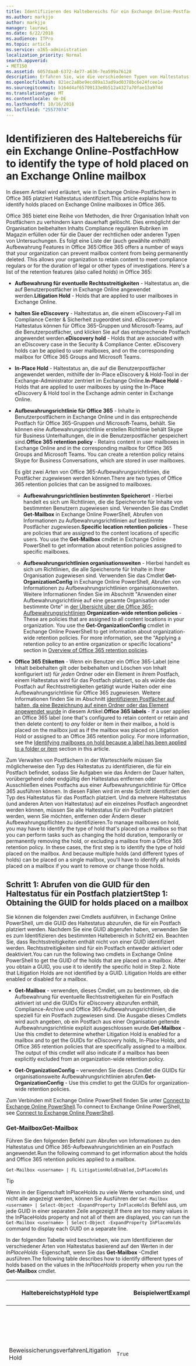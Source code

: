 ```yaml
---
title: Identifizieren des Haltebereichs für ein Exchange Online-Postfach
ms.author: markjjo
author: markjjo
manager: laurawi
ms.date: 6/22/2018
ms.audience: ITPro
ms.topic: article
ms.service: o365-administration
localization_priority: Normal
search.appverid:
- MET150
ms.assetid: 6057daa8-6372-4e77-a636-7ea599a76128
description: Erfahren Sie, wie die verschiedenen Typen von Haltestatus zu identifizieren, die ein Office 365-Postfach platziert werden können. Risiko dieser Arten von Haltestatus umfassen Aufbewahrung für eventuelle Rechtsstreitigkeiten, eDiscovery-Archive und Aufbewahrungsrichtlinien für Office 365. Sie können auch bestimmen, ob ein Benutzer aus einer Organisation geltende Aufbewahrungsrichtlinie ausgeschlossen wurde
ms.openlocfilehash: 821ec2a8be9ecd89a13ad9ad0378bc6e24fcee1e
ms.sourcegitcommit: b164d4af65709133e0b512a4327a70fae13a974d
ms.translationtype: MT
ms.contentlocale: de-DE
ms.lasthandoff: 10/16/2018
ms.locfileid: "25577074"
---
```

# <a name="how-to-identify-the-type-of-hold-placed-on-an-exchange-online-mailbox"></a><span data-ttu-id="3d76f-105">Identifizieren des Haltebereichs für ein Exchange Online-Postfach</span><span class="sxs-lookup"><span data-stu-id="3d76f-105">How to identify the type of hold placed on an Exchange Online mailbox</span></span>

<span data-ttu-id="3d76f-106">In diesem Artikel wird erläutert, wie in Exchange Online-Postfächern in Office 365 platziert Haltestatus identifiziert.</span><span class="sxs-lookup"><span data-stu-id="3d76f-106">This article explains how to identify holds placed on Exchange Online mailboxes in Office 365.</span></span>

<span data-ttu-id="3d76f-p102">Office 365 bietet eine Reihe von Methoden, die Ihrer Organisation Inhalt von Postfächern zu verhindern kann dauerhaft gelöscht. Dies ermöglicht der Organisation beibehalten Inhalts Compliance regulären Rubriken im Magazin erfüllen oder für die Dauer der rechtlichen oder anderen Typen von Untersuchungen. Es folgt eine Liste der (auch gewählte *enthält*) Aufbewahrung Features in Office 365:</span><span class="sxs-lookup"><span data-stu-id="3d76f-p102">Office 365 offers a number of ways that your organization can prevent mailbox content from being permanently deleted. This allows your organization to retain content to meet compliance regulars or for the duration of legal or other types of investigations. Here's a list of the retention features (also called *holds*) in Office 365:</span></span>

- <span data-ttu-id="3d76f-110">**Aufbewahrung für eventuelle Rechtsstreitigkeiten** - Haltestatus an, die auf Benutzerpostfächer in Exchange Online angewendet werden.</span><span class="sxs-lookup"><span data-stu-id="3d76f-110">**Litigation Hold** - Holds that are applied to user mailboxes in Exchange Online.</span></span>

- <span data-ttu-id="3d76f-p103">**halten Sie eDiscovery** - Haltestatus an, die einem eDiscovery-Fall im Compliance Center & Sicherheit zugeordnet sind. eDiscovery-Haltestatus können für Office 365-Gruppen und Microsoft-Teams, auf die Benutzerpostfächer, und klicken Sie auf das entsprechende Postfach angewendet werden.</span><span class="sxs-lookup"><span data-stu-id="3d76f-p103">**eDiscovery hold** - Holds that are associated with an eDiscovery case in the Security & Compliance Center. eDiscovery holds can be applied to user mailboxes, and on the corresponding mailbox for Office 365 Groups and Microsoft Teams.</span></span>

- <span data-ttu-id="3d76f-113">**In-Place Hold** - Haltestatus an, die auf die Benutzerpostfächer angewendet werden, mithilfe der In-Place eDiscovery & Hold-Tool in der Exchange-Administrator zentriert im Exchange Online.</span><span class="sxs-lookup"><span data-stu-id="3d76f-113">**In-Place Hold** - Holds that are applied to user mailboxes by using the In-Place eDiscovery & Hold tool in the Exchange admin center in Exchange Online.</span></span>

- <span data-ttu-id="3d76f-p104">**Aufbewahrungsrichtlinie für Office 365** - Inhalte in Benutzerpostfächern in Exchange Online und in das entsprechende Postfach für Office 365-Gruppen und Microsoft-Teams, behält. Sie können eine Aufbewahrungsrichtlinie erstellen Richtlinie behält Skype für Business Unterhaltungen, die in die Benutzerpostfächer gespeichert sind.</span><span class="sxs-lookup"><span data-stu-id="3d76f-p104">**Office 365 retention policy** - Retains content in user mailboxes in Exchange Online and in the corresponding mailbox for Office 365 Groups and Microsoft Teams. You can create a retention policy retains Skype for Business Conversations, which are stored in user mailboxes.</span></span>

  <span data-ttu-id="3d76f-116">Es gibt zwei Arten von Office 365-Aufbewahrungsrichtlinien, die Postfächer zugewiesen werden können.</span><span class="sxs-lookup"><span data-stu-id="3d76f-116">There are two types of Office 365 retention policies that can be assigned to mailboxes.</span></span>

    - <span data-ttu-id="3d76f-p105">**Aufbewahrungsrichtlinien bestimmten Speicherort** - Hierbei handelt es sich um Richtlinien, die die Speicherorte für Inhalte von bestimmten Benutzern zugewiesen sind. Verwenden Sie das Cmdlet **Get-Mailbox** in Exchange Online PowerShell, Abrufen von Informationen zu Aufbewahrungsrichtlinien auf bestimmte Postfächer zugewiesen.</span><span class="sxs-lookup"><span data-stu-id="3d76f-p105">**Specific location retention policies** - These are policies that are assigned to the content locations of specific users. You use the **Get-Mailbox** cmdlet in Exchange Online PowerShell to get information about retention policies assigned to specific mailboxes.</span></span>

    - <span data-ttu-id="3d76f-p106">**Aufbewahrungsrichtlinien organisationsweiten** - Hierbei handelt es sich um Richtlinien, die alle Speicherorte für Inhalte in Ihrer Organisation zugewiesen sind. Verwenden Sie das Cmdlet **Get-OrganizationConfig** in Exchange Online PowerShell, Abrufen von Informationen zu Aufbewahrungsrichtlinien organisationsweiten. Weitere Informationen finden Sie im Abschnitt "Anwenden einer Aufbewahrungsrichtlinie auf eine gesamte Organisation oder bestimmte Orte" in [der Übersicht über die Office 365-Aufbewahrungsrichtlinien](retention-policies.md#applying-a-retention-policy-to-an-entire-organization-or-specific-locations).</span><span class="sxs-lookup"><span data-stu-id="3d76f-p106">**Organization-wide retention policies** - These are policies that are assigned to all content locations in your organization. You use the **Get-OrganizationConfig** cmdlet in Exchange Online PowerShell to get information about organization-wide retention policies. For more information, see the "Applying a retention policy to an entire organization or specific locations" section in [Overview of Office 365 retention policies](retention-policies.md#applying-a-retention-policy-to-an-entire-organization-or-specific-locations).</span></span>

- <span data-ttu-id="3d76f-p107">**Office 365 Etiketten** - Wenn ein Benutzer ein Office 365-Label (eine Inhalt beibehalten gilt oder beibehalten und Löschen von Inhalt konfiguriert ist) für *jeden* Ordner oder ein Element in ihrem Postfach, einem Haltestatus wird für das Postfach platziert, so als würde das Postfach auf Rechtsstreitigkeiten getätigt wurde Halten oder eine Aufbewahrungsrichtlinie für Office 365 zugewiesen. Weitere Informationen finden Sie im Abschnitt [identifizieren Postfächer auf halten, da eine Bezeichnung auf einen Ordner oder das Element angewendet wurde](#identifying-mailboxes-on-hold-because-a-label-has-been-applied-to-a-folder-or-item) in diesem Artikel.</span><span class="sxs-lookup"><span data-stu-id="3d76f-p107">**Office 365 labels** - If a user applies an Office 365 label (one that's configured to retain content or retain and then delete content) to *any* folder or item in their mailbox, a hold is placed on the mailbox just as if the mailbox was placed on Litigation Hold or assigned to an Office 365 retention policy. For more information, see the [Identifying mailboxes on hold because a label has been applied to a folder or item](#identifying-mailboxes-on-hold-because-a-label-has-been-applied-to-a-folder-or-item) section in this article.</span></span>

<span data-ttu-id="3d76f-p108">Zum Verwalten von Postfächern in der Warteschleife müssen Sie möglicherweise den Typ des Haltestatus zu identifizieren, die für ein Postfach befindet, sodass Sie Aufgaben wie das Ändern der Dauer halten, vorübergehend oder endgültig den Haltestatus entfernen oder Ausschließen eines Postfachs aus einer Aufbewahrungsrichtlinie für Office 365 ausführen können. In diesen Fällen wird im erste Schritt identifiziert den Typ des Haltestatus für das Postfach platziert. Und da mehrere Haltestatus (und anderen Arten von Haltestatus) auf ein einzelnes Postfach angeordnet werden können, müssen Sie alle Haltestatus für ein Postfach platziert werden, wenn Sie möchten, entfernen oder Ändern dieser Aufbewahrungspflichten zu identifizieren.</span><span class="sxs-lookup"><span data-stu-id="3d76f-p108">To manage mailboxes on hold, you may have to identify the type of hold that's placed on a mailbox so that you can perform tasks such as changing the hold duration, temporarily or permanently removing the hold, or excluding a mailbox from a Office 365 retention policy. In these cases, the first step is to identify the type of hold placed on the mailbox. And because multiple holds (and different types of holds) can be placed on a single mailbox, you'll have to identify all holds placed on a mailbox if you want to remove or change those holds.</span></span>

## <a name="step-1-obtaining-the-guid-for-holds-placed-on-a-mailbox"></a><span data-ttu-id="3d76f-127">Schritt 1: Abrufen von die GUID für den Haltestatus für ein Postfach platziert</span><span class="sxs-lookup"><span data-stu-id="3d76f-127">Step 1: Obtaining the GUID for holds placed on a mailbox</span></span>

<span data-ttu-id="3d76f-p109">Sie können die folgenden zwei Cmdlets ausführen, in Exchange Online PowerShell, um die GUID des Haltestatus abzurufen, die für ein Postfach platziert werden. Nachdem Sie eine GUID abgerufen haben, verwenden Sie es zum Identifizieren des bestimmten Haltebereich in Schritt2 ein. Beachten Sie, dass Rechtsstreitigkeiten enthält nicht von einer GUID identifiziert werden. Rechtsstreitigkeiten sind für ein Postfach entweder aktiviert oder deaktiviert.</span><span class="sxs-lookup"><span data-stu-id="3d76f-p109">You can run the following two cmdlets in Exchange Online PowerShell to get the GUID of the holds that are placed on a mailbox. After you obtain a GUID, you use it to identify the specific hold in Step 2. Note that Litigation Holds are not identified by a GUID. Litigation Holds are either enabled or disabled for a mailbox.</span></span>

- <span data-ttu-id="3d76f-p110">**Get-Mailbox** - verwenden, dieses Cmdlet, um zu bestimmen, ob die Aufbewahrung für eventuelle Rechtsstreitigkeiten für ein Postfach aktiviert ist und die GUIDs für eDiscovery abzurufen enthält, Compliance-Archive und Office 365-Aufbewahrungsrichtlinien, die speziell für ein Postfach zugewiesen sind. Die Ausgabe dieses Cmdlets wird auch angeben, ob ein Postfach aus einer Organisation geltende Aufbewahrungsrichtlinie explizit ausgeschlossen wurde.</span><span class="sxs-lookup"><span data-stu-id="3d76f-p110">**Get-Mailbox** - Use this cmdlet to determine whether Litigation Hold is enabled for a mailbox and to get the GUIDs for eDiscovery holds, In-Place Holds, and Office 365 retention policies that are specifically assigned to a mailbox. The output of this cmdlet will also indicate if a mailbox has been explicitly excluded from an organization-wide retention policy.</span></span>

- <span data-ttu-id="3d76f-134">**Get-OrganizationConfig** – verwenden Sie dieses Cmdlet die GUIDs für organisationsweite Aufbewahrungsrichtlinien abrufen.</span><span class="sxs-lookup"><span data-stu-id="3d76f-134">**Get-OrganizationConfig** - Use this cmdlet to get the GUIDs for organization-wide retention policies.</span></span>

<span data-ttu-id="3d76f-135">Zum Verbinden mit Exchange Online PowerShell finden Sie unter [Connect to Exchange Online PowerShell](https://docs.microsoft.com/powershell/exchange/exchange-online/connect-to-exchange-online-powershell/connect-to-exchange-online-powershell?view=exchange-ps).</span><span class="sxs-lookup"><span data-stu-id="3d76f-135">To connect to Exchange Online PowerShell, see [Connect to Exchange Online PowerShell](https://docs.microsoft.com/powershell/exchange/exchange-online/connect-to-exchange-online-powershell/connect-to-exchange-online-powershell?view=exchange-ps).</span></span>

### <a name="get-mailbox"></a><span data-ttu-id="3d76f-136">Get-Mailbox</span><span class="sxs-lookup"><span data-stu-id="3d76f-136">Get-Mailbox</span></span>

<span data-ttu-id="3d76f-137">Führen Sie den folgenden Befehl zum Abrufen von Informationen zu den Haltestatus und Office 365-Aufbewahrungsrichtlinien an ein Postfach angewendet.</span><span class="sxs-lookup"><span data-stu-id="3d76f-137">Run the following command to get information about the holds and Office 365 retention policies applied to a mailbox.</span></span>

```
Get-Mailbox <username> | FL LitigationHoldEnabled,InPlaceHolds
```

> [!TIP]
> <span data-ttu-id="3d76f-138">Wenn in der Eigenschaft InPlaceHolds zu viele Werte vorhanden sind, und nicht alle angezeigt werden, können Sie Ausführen der `Get-Mailbox <username> | Select-Object -ExpandProperty InPlaceHolds` Befehl aus, um jede GUID in einer separaten Zeile angezeigt.</span><span class="sxs-lookup"><span data-stu-id="3d76f-138">If there are too many values in the InPlaceHolds property and not all of them are displayed, you can run the `Get-Mailbox <username> | Select-Object -ExpandProperty InPlaceHolds` command to display each GUID on a separate line.</span></span>

<span data-ttu-id="3d76f-139">In der folgenden Tabelle wird beschrieben, wie zum Identifizieren der verschiedener Arten von Haltestatus basierend auf den Werten in der *InPlaceHolds* -Eigenschaft, wenn Sie das **Get-Mailbox** -Cmdlet ausführen.</span><span class="sxs-lookup"><span data-stu-id="3d76f-139">The following table describes how to identify different types of holds based on the values in the *InPlaceHolds* property when you run the **Get-Mailbox** cmdlet.</span></span>


|<span data-ttu-id="3d76f-140">Haltebereichstyp</span><span class="sxs-lookup"><span data-stu-id="3d76f-140">Hold type</span></span>  |<span data-ttu-id="3d76f-141">Beispielwert</span><span class="sxs-lookup"><span data-stu-id="3d76f-141">Example value</span></span>  |<span data-ttu-id="3d76f-142">So identifizieren Sie den Haltestatus</span><span class="sxs-lookup"><span data-stu-id="3d76f-142">How to identify the hold</span></span>  |
|---------|---------|---------|
|<span data-ttu-id="3d76f-143">Beweissicherungsverfahren</span><span class="sxs-lookup"><span data-stu-id="3d76f-143">Litigation Hold</span></span>     |    `True`     |     <span data-ttu-id="3d76f-144">Aufbewahrung für eventuelle Rechtsstreitigkeiten für ein Postfach aktiviert ist, wenn die *LitigationHoldEnabled* -Eigenschaft, um festgelegt ist `True`.</span><span class="sxs-lookup"><span data-stu-id="3d76f-144">Litigation Hold is enabled for a mailbox if the *LitigationHoldEnabled* property is set to `True`.</span></span>    |
|<span data-ttu-id="3d76f-145">eDiscovery-Archiv</span><span class="sxs-lookup"><span data-stu-id="3d76f-145">eDiscovery hold</span></span>     |  `UniH7d895d48-7e23-4a8d-8346-533c3beac15d`       |   <span data-ttu-id="3d76f-p111">Die *InPlaceHolds-Eigenschaft* enthält die GUID der eine Sperre einer eDiscovery-Fall im Compliance Center & Sicherheit zugeordnet. Sie können erkennen, dies ist ein eDiscovery halten, da die GUID mit beginnt die `UniH` Prefix (das Unified halten bezeichnet).</span><span class="sxs-lookup"><span data-stu-id="3d76f-p111">The *InPlaceHolds property* contains the GUID of any hold associated with an eDiscovery case in the Security & Compliance Center. You can tell this is an eDiscovery hold because the GUID starts with the `UniH` prefix (which denotes a Unified Hold).</span></span>      |
|<span data-ttu-id="3d76f-148">Compliance-Archiv</span><span class="sxs-lookup"><span data-stu-id="3d76f-148">In-Place Hold</span></span>     |     `c0ba3ce811b6432a8751430937152491` <br/> <span data-ttu-id="3d76f-149">oder</span><span class="sxs-lookup"><span data-stu-id="3d76f-149">or</span></span> <br/> `cld9c0a984ca74b457fbe4504bf7d3e00de`  |     <span data-ttu-id="3d76f-p112">Die *InPlaceHolds* -Eigenschaft enthält die GUID der der Compliance-Archivs, das für das Postfach befindet. Sie können erkennen, dies ist eine In-Place Hold, da die GUID nicht entweder mit einem Präfix starten, oder er beginnt mit der `cld` Präfix.</span><span class="sxs-lookup"><span data-stu-id="3d76f-p112">The *InPlaceHolds* property contains the GUID of the In-Place Hold that's placed on the mailbox. You can tell this is an In-Place Hold because the GUID either doesn't start with a prefix or it starts with the `cld` prefix.</span></span>     |
|<span data-ttu-id="3d76f-152">Office 365 Aufbewahrungsrichtlinie explizit an das Postfach angewendet.</span><span class="sxs-lookup"><span data-stu-id="3d76f-152">Office 365 retention policy specifically applied to the mailbox</span></span>     |    `mbxcdbbb86ce60342489bff371876e7f224:1` <br/> <span data-ttu-id="3d76f-153">oder</span><span class="sxs-lookup"><span data-stu-id="3d76f-153">or</span></span> <br/> `skp127d7cf1076947929bf136b7a2a8c36f:3`     |     <span data-ttu-id="3d76f-p113">Die InPlaceHolds-Eigenschaft enthält die GUIDs der jede bestimmten Speicherort Aufbewahrungsrichtlinie, die an das Postfach angewendet wird. Sie können Aufbewahrungsrichtlinien identifizieren, weil die GUID mit beginnt die `mbx` oder die `skp` Präfix. Die `skp` Präfix gibt an, dass die Aufbewahrungsrichtlinie auf Skype für Business Unterhaltungen in das Postfach des Benutzers angewendet wird.</span><span class="sxs-lookup"><span data-stu-id="3d76f-p113">The InPlaceHolds property contains GUIDs of any specific location retention policy that's applied to the mailbox. You can identify retention policies because the GUID starts with the `mbx` or the `skp` prefix. The `skp` prefix indicates that the retention policy is applied to Skype for Business conversations in the user's mailbox.</span></span>    |
|<span data-ttu-id="3d76f-157">Von einer Organisation geltende Office 365-Aufbewahrungsrichtlinie ausgeschlossen</span><span class="sxs-lookup"><span data-stu-id="3d76f-157">Excluded from an organization-wide Office 365 retention policy</span></span>     |   `-mbxe9b52bf7ab3b46a286308ecb29624696`      |     <span data-ttu-id="3d76f-158">Wenn ein Postfach aus einer Organisation geltende Office 365-Aufbewahrungsrichtlinie ausgeschlossen wird, die GUID für die Aufbewahrungsrichtlinie wird das Postfach von ausgeschlossen wird angezeigt, in der InPlaceHolds-Eigenschaft und lässt sich durch die `-mbx` Präfix.</span><span class="sxs-lookup"><span data-stu-id="3d76f-158">If a mailbox is excluded from an organization-wide Office 365 retention policy, the GUID for the retention policy the mailbox is excluded from is displayed in the InPlaceHolds property and is identified by the `-mbx` prefix.</span></span>    |

### <a name="get-organizationconfig"></a><span data-ttu-id="3d76f-159">Get-OrganizationConfig</span><span class="sxs-lookup"><span data-stu-id="3d76f-159">Get-OrganizationConfig</span></span>
<span data-ttu-id="3d76f-p114">Wenn die *InPlaceHolds* -Eigenschaft leer ist, wenn Sie das **Get-Mailbox** -Cmdlet ausführen, gibt es noch möglicherweise einen oder mehrere organisationsweiten Office 365 Aufbewahrungsrichtlinien auf das Postfach angewendet. Führen Sie den folgenden Befehl in Exchange Online PowerShell, um eine Liste der GUIDs für Office 365-Aufbewahrungsrichtlinien organisationsweiten abrufen.</span><span class="sxs-lookup"><span data-stu-id="3d76f-p114">If the *InPlaceHolds* property is empty when you run the **Get-Mailbox** cmdlet, there still may be one or more organization-wide Office 365 retention policies applied to the mailbox. Run the following command in Exchange Online PowerShell to get a list of GUIDs for organization-wide Office 365 retention policies.</span></span>

```
Get-OrganizationConfig | FL InPlaceHolds
```

> [!TIP]
> <span data-ttu-id="3d76f-162">Wenn in der Eigenschaft InPlaceHolds zu viele Werte vorhanden sind, und nicht alle angezeigt werden, können Sie Ausführen der `Get-OrganizationConfig | Select-Object -ExpandProperty InPlaceHolds` Befehl aus, um jede GUID in einer separaten Zeile angezeigt.</span><span class="sxs-lookup"><span data-stu-id="3d76f-162">If there are too many values in the InPlaceHolds property and not all of them are displayed, you can run the `Get-OrganizationConfig | Select-Object -ExpandProperty InPlaceHolds` command to display each GUID on a separate line.</span></span>

<span data-ttu-id="3d76f-163">Die folgende Tabelle beschreibt die verschiedenen Typen von organisationsweiten Haltestatus und So identifizieren Sie jede Type basierend auf die GUIDs in *InPlaceHolds* -Eigenschaft enthalten sind, wenn Sie das Cmdlet **Get-OrganizationConfig** ausführen.</span><span class="sxs-lookup"><span data-stu-id="3d76f-163">The following table describes the different types of organization-wide holds and how to identify each type based on the GUIDs contained in *InPlaceHolds* property when you run the **Get-OrganizationConfig** cmdlet.</span></span>


|<span data-ttu-id="3d76f-164">Haltebereichstyp</span><span class="sxs-lookup"><span data-stu-id="3d76f-164">Hold type</span></span>  |<span data-ttu-id="3d76f-165">Beispielwert</span><span class="sxs-lookup"><span data-stu-id="3d76f-165">Example value</span></span>  |<span data-ttu-id="3d76f-166">Beschreibung</span><span class="sxs-lookup"><span data-stu-id="3d76f-166">Description</span></span>  |
|---------|---------|---------|
|<span data-ttu-id="3d76f-167">Office 365 Aufbewahrungsrichtlinien auf Exchange-Postfächer, öffentliche Exchange-Ordner und Teams Chats angewendet</span><span class="sxs-lookup"><span data-stu-id="3d76f-167">Office 365 retention policies applied to Exchange mailboxes, Exchange public folders, and Teams chats</span></span>    |      `mbx7cfb30345d454ac0a989ab3041051209:2`   |   <span data-ttu-id="3d76f-p115">Organisationsweite Aufbewahrungsrichtlinien angewendet auf Exchange-Postfächer, öffentliche Exchange-Ordner und 1xN Chats in Microsoft-Teams, werden durch GUIDs, die mit beginnen identifiziert die `mbx` Präfix. Beachten Sie, dass im Postfach der einzelnen Chat Teilnehmer 1xN Chats gespeichert sind.</span><span class="sxs-lookup"><span data-stu-id="3d76f-p115">Organization-wide retention policies applied to Exchange mailboxes, Exchange public folders, and 1xN chats in Microsoft Teams are identified by GUIDs that start with the `mbx` prefix. Note that 1xN chats are stored in the mailbox of the individual chat participants.</span></span>      |
|<span data-ttu-id="3d76f-170">Office 365 Aufbewahrungsrichtlinie auf Office 365-Gruppen und Teams Channel Nachrichten angewendet</span><span class="sxs-lookup"><span data-stu-id="3d76f-170">Office 365 retention policy applied to Office 365 Groups and Teams channel messages</span></span>     |   `grp1a0a132ee8944501a4bb6a452ec31171:3`      |    <span data-ttu-id="3d76f-p116">Organisationsweite Aufbewahrungsrichtlinien auf Office 365-Gruppen und Kanalnachrichten in Microsoft-Teams, DDE-angewendet werden durch GUIDs, die mit beginnen identifiziert die `grp` Präfix. Beachten Sie, dass Channel Nachrichten im Gruppenpostfach gespeichert werden, die einem Microsoft-Team zugeordnet ist.</span><span class="sxs-lookup"><span data-stu-id="3d76f-p116">Organization-wide retention policies applied to Office 365 groups and channel messages in Microsoft Teams are identified by GUIDs that start with the `grp` prefix. Note that channel messages are stored in the group mailbox that is associated with a Microsoft Team.</span></span>     |

<span data-ttu-id="3d76f-173">Weitere Informationen-Aufbewahrungsrichtlinien angewendet, die Microsoft-Teams finden Sie unter dem Abschnitt "Teams Speicherort" [Übersicht über die Aufbewahrungsrichtlinien](retention-policies.md#applying-a-retention-policy-to-an-entire-organization-or-specific-locations).</span><span class="sxs-lookup"><span data-stu-id="3d76f-173">For more information retention policies applied to Microsoft Teams, see the "Teams location" section [Overview of retention policies](retention-policies.md#applying-a-retention-policy-to-an-entire-organization-or-specific-locations).</span></span>

### <a name="understanding-the-format-of-the-inplaceholds-value-for-retention-policies"></a><span data-ttu-id="3d76f-174">Grundlegendes zum Format des Werts InPlaceHolds für Aufbewahrungsrichtlinien</span><span class="sxs-lookup"><span data-stu-id="3d76f-174">Understanding the format of the InPlaceHolds value for retention policies</span></span>

<span data-ttu-id="3d76f-p117">Zusätzlich zu den Präfix (Mbx, Skp oder Gruppe), das ein Element in der InPlaceHolds-Eigenschaft, wie eine Aufbewahrungsrichtlinie für Office 365 identifiziert, enthält den Wert auch ein Suffix, das den Typ der Aufbewahrungsaktion identifiziert, die für die Richtlinie konfiguriert ist. Beispielsweise wird das Suffix Aktion in den folgenden Beispielen fett hervorgehoben:</span><span class="sxs-lookup"><span data-stu-id="3d76f-p117">In addition to the prefix (mbx, skp, or grp) that identifies an item in the InPlaceHolds property as an Office 365 retention policy, the value also contains a suffix that identifies the type of retention action that's configured for the policy. For example, the action suffix is highlighted in bold type in the following examples:</span></span>

   <span data-ttu-id="3d76f-177">`skp127d7cf1076947929bf136b7a2a8c36f`**: 1**</span><span class="sxs-lookup"><span data-stu-id="3d76f-177">`skp127d7cf1076947929bf136b7a2a8c36f`**:1**</span></span>

   <span data-ttu-id="3d76f-178">`mbx7cfb30345d454ac0a989ab3041051209`**: 2**</span><span class="sxs-lookup"><span data-stu-id="3d76f-178">`mbx7cfb30345d454ac0a989ab3041051209`**:2**</span></span>

   <span data-ttu-id="3d76f-179">`grp1a0a132ee8944501a4bb6a452ec31171`**: 3**</span><span class="sxs-lookup"><span data-stu-id="3d76f-179">`grp1a0a132ee8944501a4bb6a452ec31171`**:3**</span></span>

<span data-ttu-id="3d76f-180">In der folgenden Tabelle sind die drei mögliche aufbewahrungsaktionen definiert:</span><span class="sxs-lookup"><span data-stu-id="3d76f-180">The following table defines the three possible retention actions:</span></span>

|<span data-ttu-id="3d76f-181">Wert</span><span class="sxs-lookup"><span data-stu-id="3d76f-181">Value</span></span>  |<span data-ttu-id="3d76f-182">Beschreibung</span><span class="sxs-lookup"><span data-stu-id="3d76f-182">Description</span></span>  |
|---------|---------|
|<span data-ttu-id="3d76f-183">**1**</span><span class="sxs-lookup"><span data-stu-id="3d76f-183">**1**</span></span>     | <span data-ttu-id="3d76f-184">Gibt an, dass die Aufbewahrungsrichtlinie konfiguriert ist, um Elemente zu löschen. die Richtlinie nicht Elemente aufbewahrt werden.</span><span class="sxs-lookup"><span data-stu-id="3d76f-184">Indicates the retention policy is configured to delete items; the policy doesn't retain items.</span></span>        |
|<span data-ttu-id="3d76f-185">**2**</span><span class="sxs-lookup"><span data-stu-id="3d76f-185">**2**</span></span>    |    <span data-ttu-id="3d76f-186">Gibt an, dass die Aufbewahrungsrichtlinie konfiguriert ist, um Elemente aufzunehmen. die Richtlinie löschen nicht Elemente, nachdem der Aufbewahrungszeitraum abgelaufen ist.</span><span class="sxs-lookup"><span data-stu-id="3d76f-186">Indicates the retention policy is configured to hold items; the policy doesn't delete items after the retention period expires.</span></span>     |
|<span data-ttu-id="3d76f-187">**3**</span><span class="sxs-lookup"><span data-stu-id="3d76f-187">**3**</span></span>     |   <span data-ttu-id="3d76f-188">Gibt an, dass die Aufbewahrungsrichtlinie konfiguriert ist, um halten von Elementen, und löschen Sie sie, nachdem der Aufbewahrungszeitraum abgelaufen ist.</span><span class="sxs-lookup"><span data-stu-id="3d76f-188">Indicates the retention policy is configured to hold items and then delete them after the retention period expires.</span></span>      |

<span data-ttu-id="3d76f-189">Weitere Informationen zu aufbewahrungsaktionen finden Sie im Abschnitt "Content für einen bestimmten Zeitraum Mauer" unter [Overview of Aufbewahrungsrichtlinien](retention-policies.md#retaining-content-for-a-specific-period-of-time).</span><span class="sxs-lookup"><span data-stu-id="3d76f-189">For more information about retention actions, see the "Retaining content for a specific period of time" section in [Overview of retention policies](retention-policies.md#retaining-content-for-a-specific-period-of-time).</span></span>
   
## <a name="step-2-using-the-guid-to-identify-the-hold"></a><span data-ttu-id="3d76f-190">Schritt 2: Mithilfe der GUID zum Identifizieren der Warteschleife</span><span class="sxs-lookup"><span data-stu-id="3d76f-190">Step 2: Using the GUID to identify the hold</span></span>

<span data-ttu-id="3d76f-p118">Nachdem Sie die GUID für einen Haltestatus erhalten haben, die an ein Postfach angewendet wird, besteht der nächste Schritt mit dieser GUID, den Haltestatus identifiziert. Die folgenden Abschnitte zeigen So identifizieren Sie den Namen des Haltestatus (und andere Informationen) mit dem Haltebereich GUID.</span><span class="sxs-lookup"><span data-stu-id="3d76f-p118">After you obtain the GUID for a hold that is applied to a mailbox, the next step is to use that GUID to identify the hold. The following sections show how to identify the name of the hold (and other information) by using the hold GUID.</span></span>

### <a name="ediscovery-holds"></a><span data-ttu-id="3d76f-193">eDiscovery-Haltestatus</span><span class="sxs-lookup"><span data-stu-id="3d76f-193">eDiscovery holds</span></span>

<span data-ttu-id="3d76f-p119">Führen Sie die folgenden Befehle in Sicherheit und Compliance Center PowerShell, eine eDiscovery-Archiv zu identifizieren, die auf das Postfach angewendet wird. Verwenden Sie die GUID (einschließlich das Präfix UniH) für die eDiscovery halten, dass Sie in Schritt 1 identifiziert haben. Der erste Befehl erstellt eine Variable, die Informationen zu den Haltestatus enthält. Diese Variable wird in den anderen Befehlen verwendet. Der zweite Befehl zeigt den Namen des eDiscovery-Fall, der Haltebereich zugeordnet ist. Der dritte Befehl zeigt den Namen des Haltestatus und eine Liste der Postfächer, auf denen der Haltestatus angewendet wird.</span><span class="sxs-lookup"><span data-stu-id="3d76f-p119">Run the following commands in Security & Compliance Center PowerShell to identify an eDiscovery hold that's applied to the mailbox. Use the GUID (not including the UniH prefix) for the eDiscovery hold that you identified in Step 1. The first command creates a variable that contains information about the hold; this variable is used in the other commands. The second command displays the name of the eDiscovery case the hold is associated with. The third command displays the name of the hold and a list of the mailboxes the hold applies to.</span></span>

```
$CaseHold = Get-CaseHoldPolicy <hold GUID without prefix>
```

```
Get-ComplianceCase $CaseHold.CaseId | FL Name
```

```
$CaseHold | FL Name,ExchangeLocation
```

<span data-ttu-id="3d76f-199">Zum Verbinden mit Sicherheits- und Compliance Center PowerShell finden Sie unter [Connect to Office 365-Sicherheit und Compliance Center PowerShell](https://docs.microsoft.com/powershell/exchange/office-365-scc/connect-to-scc-powershell/connect-to-scc-powershell?view=exchange-ps).</span><span class="sxs-lookup"><span data-stu-id="3d76f-199">To connect to Security & Compliance Center PowerShell, see  [Connect to Office 365 Security & Compliance Center PowerShell](https://docs.microsoft.com/powershell/exchange/office-365-scc/connect-to-scc-powershell/connect-to-scc-powershell?view=exchange-ps).</span></span>

### <a name="in-place-holds"></a><span data-ttu-id="3d76f-200">In-Situ-Speicher</span><span class="sxs-lookup"><span data-stu-id="3d76f-200">In-Place Holds</span></span>

<span data-ttu-id="3d76f-p120">Führen Sie den folgenden Befehl in Exchange Online PowerShell, die In-Place Hold identifizieren, die auf das Postfach angewendet wird. Verwenden Sie die GUID für die Compliance-Archivs, die Sie in Schritt 1 identifiziert. Der Befehl zeigt den Namen des Haltestatus und eine Liste der Postfächer, auf denen der Haltestatus angewendet wird.</span><span class="sxs-lookup"><span data-stu-id="3d76f-p120">Run the following command in Exchange Online PowerShell to identify the In-Place Hold that's applied to the mailbox. Use the GUID for the In-Place Hold that you identified in Step 1. The command displays the name of the hold and a list of the mailboxes the hold applies to.</span></span>

```
Get-MailboxSearch -InPlaceHoldIdentity <hold GUID> | FL Name,SourceMailboxes
```
<span data-ttu-id="3d76f-204">Beachten Sie, dass bei die GUID, für die Compliance-Archivs mit beginnt die `cld` Präfix, müssen Sie das Präfix enthalten, beim Ausführen des vorherigen Befehls.</span><span class="sxs-lookup"><span data-stu-id="3d76f-204">Note that if the GUID for the In-Place Hold starts with the `cld` prefix, be sure to include the prefix when running the previous command.</span></span>

### <a name="office-365-retention-policies"></a><span data-ttu-id="3d76f-205">Office 365-Aufbewahrungsrichtlinien</span><span class="sxs-lookup"><span data-stu-id="3d76f-205">Office 365 retention policies</span></span>

<span data-ttu-id="3d76f-p121">Führen Sie dem folgenden Befehl in Sicherheit und Compliance Center PowerShell für die Identität der Office 365-Aufbewahrungsrichtlinie (organisationsweite oder bestimmte Speicherort), die an das Postfach angewendet wird. Verwenden Sie die GUID (einschließlich der Mbx, Skp oder Gruppe Präfix oder das Suffix Aktion), die Sie in Schritt 1 identifiziert.</span><span class="sxs-lookup"><span data-stu-id="3d76f-p121">Run the following command in Security & Compliance Center PowerShell to identity the Office 365 retention policy (organization-wide or specific location) that's applied to the mailbox. Use the GUID (not including the mbx, skp, or grp prefix or the action suffix) that you identified in Step 1.</span></span>

```
Get-RetentionCompliancePolicy <hold GUID without prefix or suffix> -DistributionDetail  | FL Name,*Location
```

## <a name="identifying-mailboxes-on-hold-because-a-label-has-been-applied-to-a-folder-or-item"></a><span data-ttu-id="3d76f-208">Identifizierende Postfächer auf halten, da eine Bezeichnung auf einen Ordner oder das Element angewendet wurde</span><span class="sxs-lookup"><span data-stu-id="3d76f-208">Identifying mailboxes on hold because a label has been applied to a folder or item</span></span>

<span data-ttu-id="3d76f-p122">Wenn ein Benutzer eine Bezeichnung, die beibehalten werden Inhalte gilt oder beibehalten, und klicken Sie dann Löschen von Inhalt eines beliebigen Ordners oder Elements in ihrem Postfach konfiguriert ist, wird die *ComplianceTagHoldApplied* Postfach-Eigenschaft auf **True**festgelegt. In diesem Fall gilt das Postfach werden abwarten, so als würde gebracht Aufbewahrung für eventuelle Rechtsstreitigkeiten oder eine Aufbewahrungsrichtlinie für Office 365 zugewiesen wurde. Wenn die *ComplianceTagHoldApplied* -Eigenschaft auf **True**festgelegt ist, können Folgendes auftreten:</span><span class="sxs-lookup"><span data-stu-id="3d76f-p122">Whenever a user applies a label that's configured to retain content or retain and then delete content to any folder or item in their mailbox, the *ComplianceTagHoldApplied* mailbox property is set to **True**. When this happens, the mailbox is considered to be on hold, just as if it was placed on Litigation Hold or assigned to an Office 365 retention policy. When the *ComplianceTagHoldApplied* property is set to **True**, the following things may occur:</span></span>

- <span data-ttu-id="3d76f-212">Wenn das Postfach oder der Benutzer Office 365-Benutzerkonto gelöscht wird, wird das Postfach eines [inaktiven Postfachs](inactive-mailboxes-in-office-365.md)an.</span><span class="sxs-lookup"><span data-stu-id="3d76f-212">If the mailbox or the user's Office 365 user account is deleted, the mailbox becomes an [inactive mailbox](inactive-mailboxes-in-office-365.md).</span></span>
- <span data-ttu-id="3d76f-213">Nicht möglich, deaktivieren das Postfach (das primäre Postfach oder das Archivpostfach, sofern sie aktiviert sind).</span><span class="sxs-lookup"><span data-stu-id="3d76f-213">You won't be able to disable the mailbox (either the primary mailbox or the archive mailbox, if it's enabled).</span></span>
- <span data-ttu-id="3d76f-p123">Elemente im Postfach möglicherweise länger als erwartet als aufbewahrt werden. Dies ist, da das Postfach in der Warteschleife ist und daher keine Elemente werden unwiderruflich gelöscht (gelöscht).</span><span class="sxs-lookup"><span data-stu-id="3d76f-p123">Items in the mailbox may be retained longer than expected. This is because the mailbox is on hold and therefore no items will be permanently deleted (purged).</span></span>

<span data-ttu-id="3d76f-216">Wenn den Wert der Eigenschaft *ComplianceTagHoldApplied* anzeigen möchten, führen Sie den folgenden Befehl in Exchange Online PowerShell:</span><span class="sxs-lookup"><span data-stu-id="3d76f-216">To view the value of the *ComplianceTagHoldApplied* property, run the following command in Exchange Online PowerShell:</span></span>

```
Get-Mailbox <username> |FL ComplianceTagHoldApplied
```

<span data-ttu-id="3d76f-217">Weitere Informationen zu Etiketten finden Sie unter [Übersicht über Office 365 Beschriftungen](labels.md).</span><span class="sxs-lookup"><span data-stu-id="3d76f-217">For more information about labels, see [Overview of Office 365 labels](labels.md).</span></span>

## <a name="managing-mailboxes-on-delay-hold"></a><span data-ttu-id="3d76f-218">Verwalten von Postfächern auf Verzögerung halten</span><span class="sxs-lookup"><span data-stu-id="3d76f-218">Managing mailboxes on delay hold</span></span>

<span data-ttu-id="3d76f-p124">Nach beliebigen Typs Haltestatus aus einem Postfach entfernt wird, wird der Wert der *DelayHoldApplied* Postfach-Eigenschaft auf **True**festgelegt. In diesem Fall das nächste Mal, das Assistenten für verwaltete Ordner verarbeitet das Postfach und erkennt, dass es sich bei ein Haltebereich entfernt wurde. Dadurch wird aufgerufen, eine *Verzögerung halten* und bedeutet, dass das tatsächliche Entfernen des Haltestatus für 30 Tage, um zu verhindern, dass Daten endgültig gelöscht werden verzögert wird (gelöscht) aus dem Postfach. Dadurch haben Administratoren die Möglichkeit zur Suche oder Wiederherstellen Postfachelemente, die gelöscht werden, nachdem die Sperre tatsächlich entfernt wurde. Bei ein Haltestatus Verzögerung für das Postfach befindet, wird das Postfach weiterhin als werden in der Warteschleife für eine unbegrenzte Dauer, als wenn das Postfach beweissicherungsverfahrens wurde. Nach 30 Tagen Verzögerung Haltebereich läuft ab und Office 365 versucht automatisch, den Verzögerung Haltestatus entfernen (durch Festlegen der *DelayHoldApplied* -Eigenschaft auf **false festgelegt**), damit die Sperre tatsächlich entfernt wird. Nach der *DelayHoldApplied* -Eigenschaft auf **false festgelegt**ist werden Elemente, die zum Entfernen markiert sind das nächste Mal entfernt, das vom Assistenten für verwaltete Ordner das Postfach verarbeitet wird.</span><span class="sxs-lookup"><span data-stu-id="3d76f-p124">After any type of hold is removed from a mailbox, the value of the *DelayHoldApplied* mailbox property is set to **True**. This occurs the next time the Managed Folder Assistant processes the mailbox and detects that a hold has been removed. This is called a *delay hold* and means that the actual removal of the hold is delayed for 30 days to prevent data from being permanently deleted (purged) from the mailbox. This gives admins an opportunity to search for or recover mailbox items that will be purged after the hold is actually removed. When a delay hold is placed on the mailbox, the mailbox is still considered to be on hold for an unlimited duration, as if the mailbox was on Litigation Hold. After 30 days, the delay hold expires, and Office 365 will automatically attempt to remove the delay hold (by setting the *DelayHoldApplied* property to **False**) so that the hold will be actually removed. After the *DelayHoldApplied* property to **False**, items that are marked for removal will be purged the next time the mailbox is processed by the Managed Folder Assistant.</span></span>

<span data-ttu-id="3d76f-226">Wenn den Wert für die *DelayHoldApplied* -Eigenschaft für ein Postfach anzeigen möchten, führen Sie den folgenden Befehl in Exchange Online PowerShell aus.</span><span class="sxs-lookup"><span data-stu-id="3d76f-226">To view the value for the *DelayHoldApplied* property for a mailbox, run the following command in Exchange Online PowerShell.</span></span>

```
Get-Mailbox <username> | FL DelayHoldApplied
```

<span data-ttu-id="3d76f-227">Um die Verzögerung Haltestatus entfernen, bevor sie abläuft, können Sie in Exchange Online PowerShell den folgenden Befehl ausführen:</span><span class="sxs-lookup"><span data-stu-id="3d76f-227">To remove the delay hold before it expires, you can run the following command in Exchange Online PowerShell:</span></span> 
 
```
Set-Mailbox <username> -RemoveDelayHoldApplied
```
<span data-ttu-id="3d76f-228">Beachten Sie, dass Sie der rechtlichen Aufbewahrungspflicht Rolle in Exchange Online zugewiesen werden müssen mithilfe des Parameters *RemoveDelayHoldApplied*</span><span class="sxs-lookup"><span data-stu-id="3d76f-228">Note that you must be assigned the Legal Hold role in Exchange Online to use the *RemoveDelayHoldApplied* parameter</span></span> 

<span data-ttu-id="3d76f-229">Um die Verzögerung die Sperrung eines inaktiven Postfachs zu entfernen, führen Sie in Exchange Online PowerShell den folgenden Befehl aus:</span><span class="sxs-lookup"><span data-stu-id="3d76f-229">To remove the delay hold on an inactive mailbox, run the following command in Exchange Online PowerShell:</span></span>

```
Set-Mailbox <DN or Exchange GUID> -InactiveMailbox -RemoveDelayHoldApplied
```

> [!TIP]
> <span data-ttu-id="3d76f-p125">Die beste Möglichkeit zum Angeben eines inaktiven Postfachs im vorherigen Befehl ist die Verwendung den Distinguished Name oder die Exchange-GUID-Wert. Verwenden einen der folgenden Werte wird verhindert, dass versehentlich das falsche Postfach angeben.</span><span class="sxs-lookup"><span data-stu-id="3d76f-p125">The best way to specify an inactive mailbox in the previous command is to use its Distinguished Name or Exchange GUID value. Using one of these values helps prevent accidentally specifying the wrong mailbox.</span></span> 

## <a name="next-steps"></a><span data-ttu-id="3d76f-232">Weitere Schritte</span><span class="sxs-lookup"><span data-stu-id="3d76f-232">Next steps</span></span>

<span data-ttu-id="3d76f-p126">Wenn Sie den Haltestatus identifiziert haben, die an ein Postfach angewendet werden, können Sie Aufgaben wie die Dauer des Haltestatus, vorübergehend ändern oder dauerhaft entfernt den Haltestatus oder im Fall von Office 365-Aufbewahrungsrichtlinien, Ausführen ein inaktives Postfachs aus der Richtlinie ausgenommen. Weitere Informationen zum Ausführen von Aufgaben im Zusammenhang mit Haltestatus finden Sie unter eins der folgenden Themen:</span><span class="sxs-lookup"><span data-stu-id="3d76f-p126">After you identify the holds that are applied to a mailbox, you can perform tasks such as changing the duration of the hold, temporarily or permanently removing the hold, or in the case of Office 365 retention policies, excluding an inactive mailbox from the policy. For more information about performing tasks related to holds, see the one of the following topics:</span></span>

- <span data-ttu-id="3d76f-p127">Führen Sie die [Set-RetentionCompliancePolicy - AddExchangeLocationException \<Benutzerpostfach >](https://docs.microsoft.com/powershell/module/exchange/policy-and-compliance-retention/Set-RetentionCompliancePolicy?view=exchange-ps) Command in Sicherheit und Compliance Center PowerShell ein Postfach aus einer Organisation geltende Office 365-Aufbewahrungsrichtlinie ausschließen. Beachten Sie, dass dieser Befehl nur für Aufbewahrungsrichtlinien verwendet werden kann, wobei der Wert für die Eigenschaft *ExchangeLocation* entspricht `All`.</span><span class="sxs-lookup"><span data-stu-id="3d76f-p127">Run the [Set-RetentionCompliancePolicy -AddExchangeLocationException \<user mailbox>](https://docs.microsoft.com/powershell/module/exchange/policy-and-compliance-retention/Set-RetentionCompliancePolicy?view=exchange-ps) command in Security & Compliance Center PowerShell to exclude a mailbox from an organization-wide Office 365 retention policy. Note that this command can only be used for retention policies where the value for the *ExchangeLocation* property equals `All`.</span></span>

- <span data-ttu-id="3d76f-237">Führen Sie die [Set-Mailbox - ExcludeFromOrgHolds \<halten, GUID ohne Präfix oder Suffix >](https://docs.microsoft.com/powershell/module/exchange/mailboxes/set-mailbox?view=exchange-ps) Command in Exchange Online PowerShell ein inaktives Postfachs aus einer Organisation geltende Office 365-Aufbewahrungsrichtlinie ausschließen.</span><span class="sxs-lookup"><span data-stu-id="3d76f-237">Run the [Set-Mailbox -ExcludeFromOrgHolds \<hold GUID without prefix or suffix>](https://docs.microsoft.com/powershell/module/exchange/mailboxes/set-mailbox?view=exchange-ps) command in Exchange Online PowerShell to exclude an inactive mailbox from an organization-wide Office 365 retention policy.</span></span>

- [<span data-ttu-id="3d76f-238">Ändern Sie die Dauer halten eines inaktiven Postfachs in Office 365</span><span class="sxs-lookup"><span data-stu-id="3d76f-238">Change the hold duration for an inactive mailbox in Office 365</span></span>](change-the-hold-duration-for-an-inactive-mailbox.md)

- [<span data-ttu-id="3d76f-239">Löschen eines inaktiven Postfachs in Office 365</span><span class="sxs-lookup"><span data-stu-id="3d76f-239">Delete an inactive mailbox in Office 365</span></span>](delete-an-inactive-mailbox.md)

- [<span data-ttu-id="3d76f-240">Löschen von Elementen im Ordner „Wiederherstellbare Elemente“ für cloudbasierte aufzubewahrende Postfächer</span><span class="sxs-lookup"><span data-stu-id="3d76f-240">Delete items in the Recoverable Items folder of cloud-based mailboxes on hold</span></span>](delete-items-in-the-recoverable-items-folder-of-mailboxes-on-hold.md)

